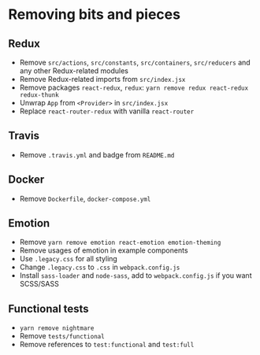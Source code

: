 # Removing bits and pieces

## Redux

* Remove `src/actions`, `src/constants`, `src/containers`, `src/reducers` and any other Redux-related modules
* Remove Redux-related imports from `src/index.jsx`
* Remove packages `react-redux`, `redux`: `yarn remove redux react-redux redux-thunk`
* Unwrap `App` from `<Provider>` in `src/index.jsx`
* Replace `react-router-redux` with vanilla `react-router`

## Travis

* Remove `.travis.yml` and badge from `README.md`

## Docker

* Remove `Dockerfile`, `docker-compose.yml`

## Emotion

* Remove `yarn remove emotion react-emotion emotion-theming`
* Remove usages of emotion in example components
* Use `.legacy.css` for all styling
* Change `.legacy.css` to `.css` in `webpack.config.js`
* Install `sass-loader` and `node-sass`, add to `webpack.config.js` if you want SCSS/SASS

## Functional tests

* `yarn remove nightmare`
* Remove `tests/functional`
* Remove references to `test:functional` and `test:full`
